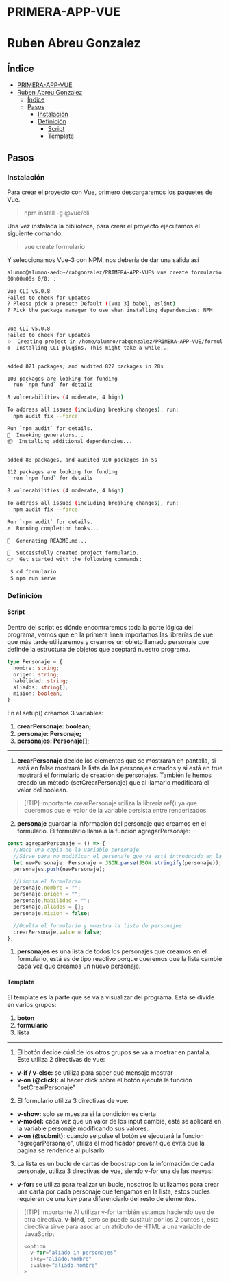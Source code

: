 # PRIMERA-APP-VUE
# Ruben Abreu Gonzalez

## Índice
- [PRIMERA-APP-VUE](#primera-app-vue)
- [Ruben Abreu Gonzalez](#ruben-abreu-gonzalez)
  - [Índice](#índice)
  - [Pasos](#pasos)
    - [Instalación](#instalación)
    - [Definición](#definición)
      - [Script](#script)
      - [Template](#template)

## Pasos
### Instalación
Para crear el proyecto con Vue, primero descargaremos los paquetes de Vue.
> npm install -g @vue/cli

Una vez instalada la biblioteca, para crear el proyecto ejecutamos el siguiente comando:
> vue create formulario

Y seleccionamos Vue-3 con NPM, nos debería de dar una salida así
```bash
alumno@alumno-aed:~/rabgonzalez/PRIMERA-APP-VUE$ vue create formulario
00h00m00s 0/0: : 

Vue CLI v5.0.8
Failed to check for updates
? Please pick a preset: Default ([Vue 3] babel, eslint)
? Pick the package manager to use when installing dependencies: NPM


Vue CLI v5.0.8
Failed to check for updates
✨  Creating project in /home/alumno/rabgonzalez/PRIMERA-APP-VUE/formulario.
⚙️  Installing CLI plugins. This might take a while...


added 821 packages, and audited 822 packages in 28s

100 packages are looking for funding
  run `npm fund` for details

8 vulnerabilities (4 moderate, 4 high)

To address all issues (including breaking changes), run:
  npm audit fix --force

Run `npm audit` for details.
🚀  Invoking generators...
📦  Installing additional dependencies...


added 88 packages, and audited 910 packages in 5s

112 packages are looking for funding
  run `npm fund` for details

8 vulnerabilities (4 moderate, 4 high)

To address all issues (including breaking changes), run:
  npm audit fix --force

Run `npm audit` for details.
⚓  Running completion hooks...

📄  Generating README.md...

🎉  Successfully created project formulario.
👉  Get started with the following commands:

 $ cd formulario
 $ npm run serve
```

### Definición
#### Script
Dentro del script es dónde encontraremos toda la parte lógica del programa, vemos que en la primera línea importamos las librerías de vue que más tarde utilizaremos y creamos un objeto llamado personaje que definde la estructura de objetos que aceptará nuestro programa.
```typeScript
type Personaje = {
  nombre: string;
  origen: string;
  habilidad: string;
  aliados: string[];
  mision: boolean;
}
```

En el setup() creamos 3 variables:
1. **crearPersonaje: boolean;**
2. **personaje: Personaje;**
3. **personajes: Personaje[];**
   
---

1. **crearPersonaje** decide los elementos que se mostrarán en pantalla, si está en false mostrará la lista de los personajes creados y si está en true mostrará el formulario de creación de personajes. 
También le hemos creado un método (setCrearPersonaje) que al llamarlo modificará el valor del boolean.

> [!TIP] Importante
crearPersonaje utiliza la librería ref() ya que queremos que el valor de la variable persista entre renderizados.

2. **personaje** guardar la información del personaje que creamos en el formulario.
El formulario llama a la función agregarPersonaje:
```typescript
const agregarPersonaje = () => {
  //Hace una copia de la variable personaje
  //Sirve para no modificar el personaje que ya está introducido en la lista
  let newPersonaje: Personaje = JSON.parse(JSON.stringify(personaje));
  personajes.push(newPersonaje);

  //Limpia el formulario
  personaje.nombre = "";
  personaje.origen = "";
  personaje.habilidad = "";
  personaje.aliados = [];
  personaje.mision = false;

  //Oculta el formulario y muestra la lista de personajes
  crearPersonaje.value = false;
};
```

1. **personajes** es una lista de todos los personajes que creamos en el formulario, está es de tipo reactivo porque queremos que la lista cambie cada vez que creamos un nuevo personaje.

#### Template
El template es la parte que se va a visualizar del programa. Está se divide en varios grupos:
1. **boton**
2. **formulario**
3. **lista**
   
---

1. El botón decide cúal de los otros grupos se va a mostrar en pantalla.
Este utiliza 2 directivas de vue:
- **v-if / v-else:** se utiliza para saber qué mensaje mostrar
- **v-on (@click):** al hacer click sobre el botón ejecuta la función "setCrearPersonaje"

2. El formulario utiliza 3 directivas de vue:
- **v-show:** solo se muestra si la condición es cierta
- **v-model:** cada vez que un valor de los input cambie, esté se aplicará en la variable personaje modificando sus valores.
- **v-on (@submit):** cuando se pulse el botón se ejecutará la funcion "agregarPersonaje", utiliza el modificador prevent que evita que la página se renderice al pulsarlo. 

3. La lista es un bucle de cartas de boostrap con la información de cada personaje, utiliza 3 directivas de vue, siendo v-for una de las nuevas:
- **v-for:** se utiliza para realizar un bucle, nosotros la utilizamos para crear una carta por cada personaje que tengamos en la lista, estos bucles requieren de una key para diferenciarlo del resto de elementos.

> [!TIP] Importante
> Al utilizar v-for también estamos haciendo uso de otra directiva, **v-bind**, pero se puede sustituir por los 2 puntos **:**, esta directiva sirve para asociar un atributo de HTML a una variable de JavaScript
> ```typeScript
> <option
>   v-for="aliado in personajes"
>   :key="aliado.nombre"
>   :value="aliado.nombre"
> >
> ```